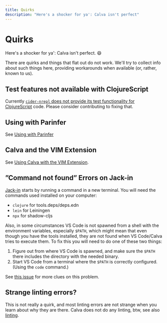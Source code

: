 ```yaml
---
title: Quirks
description: "Here's a shocker for ya': Calva isn't perfect"
---
```


# Quirks

Here's a shocker for ya': Calva isn't perfect. 😄

There are quirks and things that flat out do not work. We'll try to collect info about such things here, providing workarounds when available (or, rather, known to us).

## Test features not available with ClojureScript

Currently [`cider-nrepl` does not provide its test functionality for ClojureScript](https://github.com/clojure-emacs/cider-nrepl/issues/555) code. Please consider contributing to fixing that.

## Using with Parinfer

See [Using with Parinfer](parinfer.md)

## Calva and the VIM Extension

See [Using Calva with the VIM Extension](vim.md).

## ”Command not found” Errors on Jack-in

[Jack-in](jack-in-guide.md) starts by running a command in a new terminal. You will need the commands used installed on your computer:

* `clojure` for tools.deps/deps.edn
* `lein` for Leiningen
* `npx` for shadow-cljs

Also, in some circumstances VS Code is not spawned from a shell with the environment variables, especially `$PATH`, which might mean that even though you have the tools installed, they are not found when VS Code/Calva tries to execute them. To fix this you will need to do one of these two things:

1. Figure out from where VS Code is spawned, and make sure the `$PATH` there includes the directory with the needed binary.
1. Start VS Code from a terminal where the `$PATH` is correctly configured. (Using the `code` command.)

See [this issue](https://github.com/BetterThanTomorrow/calva/issues/591) for more clues on this problem.

## Strange linting errors?

This is not really a quirk, and most linting errors are not strange when you learn about why they are there. Calva does not do any linting, btw, see also [linting](linting.md).
